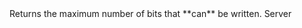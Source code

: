 <function name="GetMaxNumBits" parent="bf_write" type="classfunc">
	<description>
		Returns the maximum number of bits that **can** be written.
	</description>
	<realm>Server</realm>
	<rets>
		<ret name="bits" type="number"></ret>
	</rets>
</function>